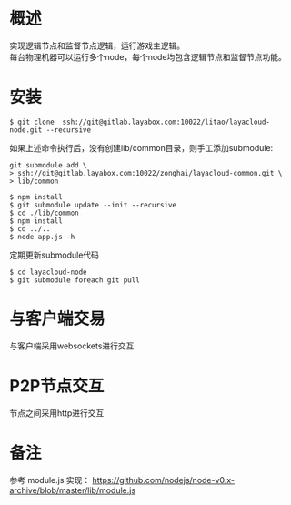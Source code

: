 # 概述
实现逻辑节点和监督节点逻辑，运行游戏主逻辑。  
每台物理机器可以运行多个node，每个node均包含逻辑节点和监督节点功能。

# 安装

```
$ git clone  ssh://git@gitlab.layabox.com:10022/litao/layacloud-node.git --recursive
```
如果上述命令执行后，没有创建lib/common目录，则手工添加submodule:
```
git submodule add \
> ssh://git@gitlab.layabox.com:10022/zonghai/layacloud-common.git \
> lib/common
```

```
$ npm install
$ git submodule update --init --recursive
$ cd ./lib/common
$ npm install
$ cd ../..
$ node app.js -h
```

定期更新submodule代码 
```
$ cd layacloud-node
$ git submodule foreach git pull

```

# 与客户端交易
与客户端采用websockets进行交互


# P2P节点交互
节点之间采用http进行交互

# 备注
参考 module.js 实现：
https://github.com/nodejs/node-v0.x-archive/blob/master/lib/module.js
